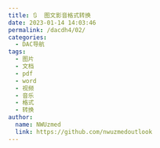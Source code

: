 ```yaml
---
title: 🔃  图文影音格式转换
date: 2023-01-14 14:03:46
permalink: /dacdh4/02/
categories: 
  - DAC导航
tags: 
  - 图片
  - 文档
  - pdf
  - word
  - 视频
  - 音乐
  - 格式
  - 转换
author: 
  name: NWUzmed
  link: https://github.com/nwuzmedoutlook
---
```


  <Card :cardData="cardData0" :cardListSize=4 carTitlColor="#000" carHoverColor="#000" />
</ClientOnly>

<script>
export default {
  data() {
    return {
      cardData0: [
{id: "0", cardSrc: "https://smallpdf.com/", cardImgSrc: "https://api.xinac.net/icon/?url=https://smallpdf.com/", cardName: "Smallpdf", cardContent: "A Free Solution to all your PDF Problems",},
{cardSrc: "https://tools.pdf24.org/zh/", cardImgSrc: "https://api.xinac.net/icon/?url=https://tools.pdf24.org/zh/", cardName: "PDF24 Tools", cardContent: "免费且易于使用的在线PDF工具",},
{cardSrc: "https://www.alltoall.net/", cardImgSrc: "https://api.xinac.net/icon/?url=https://www.alltoall.net/", cardName: "ALL TO ALL", cardContent: "国内最全类型的在线文件转换平台，免费、快速，无须下载安装任何软件。",},
{cardSrc: "http://pdftoword.55.la/", cardImgSrc: "https://api.xinac.net/icon/?url=http://pdftoword.55.la/", cardName: "转换大师", cardContent: "PDF转换PDF处理CAD转换图片转换文件压缩电子书转换",},
{cardSrc: "https://www.easeconvert.com/", cardImgSrc: "https://api.xinac.net/icon/?url=https://www.easeconvert.com/", cardName: "易转换", cardContent: "免费文件转换工具，支持PDF、Office、知网CAJ、CAD等上百种格式",},
{cardSrc: "https://xpdf.net/", cardImgSrc: "https://api.xinac.net/icon/?url=https://xpdf.net/", cardName: "超级PDF在线免费转换", cardContent: "PDF转Word在线免费|PDF转换器",},
{cardSrc: "https://speedpdf.com/zh-cn/", cardImgSrc: "https://api.xinac.net/icon/?url=https://speedpdf.com/zh-cn/", cardName: "Speedpdf", cardContent: "提供免费PDF转换器、编辑器、阅读器、下载、分享的服务平台！",},
{cardSrc: "https://www.ilovepdf.com/zh-cn", cardImgSrc: "https://api.xinac.net/icon/?url=https://www.ilovepdf.com/zh-cn", cardName: "iLovePDF", cardContent: "为PDF爱好者提供的PDF文件在线处理工具",},
{cardSrc: "https://lightpdf.com/zh/", cardImgSrc: "https://api.xinac.net/icon/?url=https://lightpdf.com/zh/", cardName: "LightPDF", cardContent: "免费在线编辑、转换PDF文件",},
{cardSrc: "http://pic.55.la/", cardImgSrc: "https://api.xinac.net/icon/?url=http://pic.55.la/", cardName: "我拉网", cardContent: "在线转换 .jpg .jpeg .png .bmp .heic图片格式转换",},
{cardSrc: "https://www.wdku.net/", cardImgSrc: "https://api.xinac.net/icon/?url=https://www.wdku.net/", cardName: "SuperTools", cardContent: "在线超级转换工具",},
{cardSrc: "https://cn.office-converter.com/", cardImgSrc: "https://api.xinac.net/icon/?url=https://cn.office-converter.com/", cardName: "Office-Converter", cardContent: "在线转换器 - 转换视频, 音乐, 图像, PDF",},
{cardSrc: "https://cloudconvert.com/key-to-ppt", cardImgSrc: "https://api.xinac.net/icon/?url=https://cloudconvert.com/key-to-ppt", cardName: "Keynote to PowerPoint", cardContent: "在线将.KEY转换为.PPT或.PPTX文件！",},
{cardSrc: "https://www.pdfpai.com/", cardImgSrc: "https://api.xinac.net/icon/?url=https://www.pdfpai.com/", cardName: "PDF派", cardContent: "数十个功能强大的在线免费PDF转换以及编辑等工具",},
{cardSrc: "https://cn.office-converter.com/", cardImgSrc: "https://api.xinac.net/icon/?url=https://cn.office-converter.com/", cardName: "在线转换器", cardContent: "转换视频, 音乐, 图像, PDF",},
{cardSrc: "https://convertio.co/zh/", cardImgSrc: "https://api.xinac.net/icon/?url=https://convertio.co/zh/", cardName: "Convertio", cardContent: "文件转换器",},
{cardSrc: "http://www.leawo.cn/", cardImgSrc: "https://api.xinac.net/icon/?url=http://www.leawo.cn/", cardName: "狸窝家园", cardContent: "视频格式转换器_免费万能转换器_3gp格式转换器",},
{cardSrc: "http://www.ofd.cn/", cardImgSrc: "https://api.xinac.net/icon/?url=http://www.ofd.cn/", cardName: "数科ofd文件转换", cardContent: "文件支持ofd、doc、docx、xls、xlsx、ppt、pptx、pdf等文件",},
{cardSrc: "http://www.diyiziti.com/", cardImgSrc: "https://api.xinac.net/icon/?url=http://www.diyiziti.com/", cardName: "第一字体网", cardContent: "书法字体转换器在线转换-艺术字体在线生成器设计",},
{cardSrc: "https://www.iloveimg.com/zh-cn", cardImgSrc: "https://api.xinac.net/icon/?url=https://www.iloveimg.com/zh-cn", cardName: "iLoveIMG", cardContent: "图像文件在线编辑工具",},
{cardSrc: "https://zhitu.isux.us/", cardImgSrc: "https://api.xinac.net/icon/?url=https://zhitu.isux.us/", cardName: "智图", cardContent: "图片压缩在线工具_在线制作webp",},
{cardSrc: "https://img.top/", cardImgSrc: "https://api.xinac.net/icon/?url=https://img.top/", cardName: "img.top", cardContent: "智能在线图像压缩",},
{cardSrc: "https://www.picdiet.com/", cardImgSrc: "https://api.xinac.net/icon/?url=https://www.picdiet.com/", cardName: "Picdiet", cardContent: "fastest online image filesize compressor",},
{cardSrc: "https://tinypng.com/", cardImgSrc: "https://api.xinac.net/icon/?url=https://tinypng.com/", cardName: "TinyPNG", cardContent: "Compress PNG images while preserving transparency",},
{cardSrc: "https://yunmaovideo.com/", cardImgSrc: "https://api.xinac.net/icon/?url=https://yunmaovideo.com/", cardName: "云猫转码", cardContent: "简单智能、功能齐备的云端视频工具",},
{cardSrc: "https://pearocr.com/", cardImgSrc: "https://api.xinac.net/icon/?url=https://pearocr.com/", cardName: "PearOCR", cardContent: "在线图片转文字，免费OCR，在线图片文字提取，本地运算，无上传",},
{cardSrc: "http://www.shuwen.org/", cardImgSrc: "https://api.xinac.net/icon/?url=http://www.shuwen.org/", cardName: "在线竖文转换器", cardContent: "古书竖文转换,竖排文字转换工具---竖体字官方网站",},
{cardSrc: "https://saurabhdaware.github.io/text-to-handwriting/", cardImgSrc: "https://api.xinac.net/icon/?url=https://saurabhdaware.github.io/text-to-handwriting/", cardName: "Text to Handwriting", cardContent: "印刷体转手写体",},
{cardSrc: "https://www.bitbug.net/", cardImgSrc: "https://api.xinac.net/icon/?url=https://www.bitbug.net/", cardName: "比特虫", cardContent: "制作ico图标 | 在线ico图标转换工具 方便制作",},
{cardSrc: "https://img.logosc.cn/", cardImgSrc: "https://api.xinac.net/icon/?url=https://img.logosc.cn/", cardName: "改图神器", cardContent: "在线修改图片大小尺寸；免费抠图照片处理工具",},
{cardSrc: "https://www.aconvert.com/cn/", cardImgSrc: "https://api.xinac.net/icon/?url=https://www.aconvert.com/cn/", cardName: "Aconvert", cardContent: "在线转换文档，图像，视频，音频文件",},
{cardSrc: "https://aigc.yizhentv.com/", cardImgSrc: "https://api.xinac.net/icon/?url=https://aigc.yizhentv.com/", cardName: "一帧秒创", cardContent: "AI视频创作,图文转视频,智能视频图文创作平台",},
      ],
    };
  },
};
</script>
